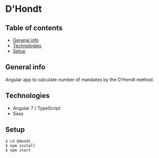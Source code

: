
# D'Hondt
## Table of contents
* [General info](#general-info)
* [Technologies](#technologies)
* [Setup](#setup)

## General info
Angular app to calculate number of mandates by the D'Hondt method.

## Technologies
* Angular 7 / TypeScript
* Sass

## Setup

```
$ cd DHondt
$ npm install
$ npm start
```
